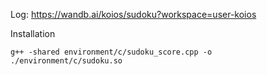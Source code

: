 Log: https://wandb.ai/koios/sudoku?workspace=user-koios

Installation
```
g++ -shared environment/c/sudoku_score.cpp -o ./environment/c/sudoku.so
```